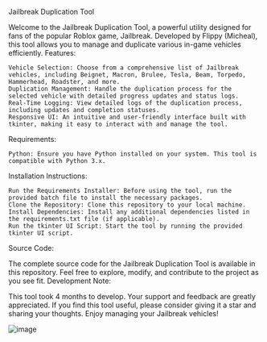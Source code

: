 Jailbreak Duplication Tool

Welcome to the Jailbreak Duplication Tool, a powerful utility designed for fans of the popular Roblox game, Jailbreak. Developed by Flippy (Micheal), this tool allows you to manage and duplicate various in-game vehicles efficiently.
Features:

    Vehicle Selection: Choose from a comprehensive list of Jailbreak vehicles, including Beignet, Macron, Brulee, Tesla, Beam, Torpedo, Hammerhead, Roadster, and more.
    Duplication Management: Handle the duplication process for the selected vehicle with detailed progress updates and status logs.
    Real-Time Logging: View detailed logs of the duplication process, including updates and completion statuses.
    Responsive UI: An intuitive and user-friendly interface built with tkinter, making it easy to interact with and manage the tool.

Requirements:

    Python: Ensure you have Python installed on your system. This tool is compatible with Python 3.x.

Installation Instructions:

    Run the Requirements Installer: Before using the tool, run the provided batch file to install the necessary packages.
    Clone the Repository: Clone this repository to your local machine.
    Install Dependencies: Install any additional dependencies listed in the requirements.txt file (if applicable).
    Run the tkinter UI Script: Start the tool by running the provided tkinter UI script.

Source Code:

The complete source code for the Jailbreak Duplication Tool is available in this repository. Feel free to explore, modify, and contribute to the project as you see fit.
Development Note:

This tool took 4 months to develop. Your support and feedback are greatly appreciated. If you find this tool useful, please consider giving it a star and sharing your thoughts.
Enjoy managing your Jailbreak vehicles!

![image](https://github.com/user-attachments/assets/55e791c4-3833-4950-8119-3a9491ad623c)

